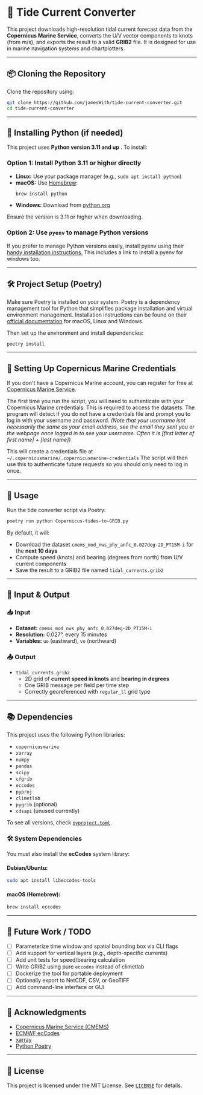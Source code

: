 # 🌊 Tide Current Converter

This project downloads high-resolution tidal current forecast data from the **Copernicus Marine Service**, converts the U/V vector components to knots (from m/s), and exports the result to a valid **GRIB2** file. It is designed for use in marine navigation systems and chartplotters.

---

## 📦 Cloning the Repository

Clone the repository using:

```bash
git clone https://github.com/jamesWith/tide-current-converter.git
cd tide-current-converter
```

---

## 🐍 Installing Python (if needed)

This project uses **Python version 3.11 and up** . To install:

### Option 1: Install Python 3.11 or higher directly
- **Linux:** Use your package manager (e.g., `sudo apt install python`)
- **macOS:** Use [Homebrew](https://brew.sh/):
  ```bash
  brew install python
  ```
- **Windows:** Download from [python.org](https://www.python.org/downloads/)

Ensure the version is 3.11 or higher when downloading.
### Option 2: Use `pyenv` to manage Python versions
If you prefer to manage Python versions easily, install pyenv using their [handy installation instructions.](https://github.com/pyenv/pyenv#installation) This includes a link to install a pyenv for windows too.

---

## 🛠 Project Setup (Poetry)

Make sure Poetry is installed on your system. Poetry is a dependency management tool for Python that simplifies package installation and virtual environment management. Installation instructions can be found on their [official documentation](https://python-poetry.org/docs/#installation) for macOS, Linux and Windows.

Then set up the environment and install dependencies:

```bash
poetry install
```

---

## 🔐 Setting Up Copernicus Marine Credentials

If you don't have a Copernicus Marine account, you can register for free at [Copernicus Marine Service](https://data.marine.copernicus.eu/register).

The first time you run the script, you will need to authenticate with your Copernicus Marine credentials. This is required to access the datasets. The program will detect if you do not have a credentials file and prompt you to log in with your username  and password. *(Note that your username isnt necessarily the same as your email address, see the email they sent you or the webpage once logged in to see your username. Often it is [first letter of first name] + [last name])* 

This will create a credentials file at `~/.copernicusmarine/.copernicusmarine-credentials`
The script will then use this to authenticate future requests so you should only need to log in once.

---

## 🚀 Usage

Run the tide converter script via Poetry:

```bash
poetry run python Copernicus-tides-to-GRIB.py
```

By default, it will:
- Download the dataset `cmems_mod_nws_phy_anfc_0.027deg-2D_PT15M-i` for the **next 10 days**
- Compute speed (knots) and bearing (degrees from north) from U/V current components
- Save the result to a GRIB2 file named `tidal_currents.grib2`

---

## 🧾 Input & Output

### 📥 Input
- **Dataset:** `cmems_mod_nws_phy_anfc_0.027deg-2D_PT15M-i`
- **Resolution:** 0.027°, every 15 minutes
- **Variables:** `uo` (eastward), `vo` (northward)

### 📤 Output
- `tidal_currents.grib2`
  - 2D grid of **current speed in knots** and **bearing in degrees**
  - One GRIB message per field per time step
  - Correctly georeferenced with `regular_ll` grid type

---

## 📚 Dependencies

This project uses the following Python libraries:

- `copernicusmarine`
- `xarray`
- `numpy`
- `pandas`
- `scipy`
- `cfgrib`
- `eccodes`
- `pyproj`
- `climetlab`
- `pygrib` (optional)
- `cdsapi` (unused currently)

To see all versions, check [`pyproject.toml`](./pyproject.toml).

### 🛠 System Dependencies

You must also install the **ecCodes** system library:

#### Debian/Ubuntu:
```bash
sudo apt install libeccodes-tools
```

#### macOS (Homebrew):
```bash
brew install eccodes
```

---

## 🧠 Future Work / TODO

- [ ] Parameterize time window and spatial bounding box via CLI flags
- [ ] Add support for vertical layers (e.g., depth-specific currents)
- [ ] Add unit tests for speed/bearing calculation
- [ ] Write GRIB2 using pure `eccodes` instead of climetlab
- [ ] Dockerize the tool for portable deployment
- [ ] Optionally export to NetCDF, CSV, or GeoTIFF
- [ ] Add command-line interface or GUI

---

## 🙏 Acknowledgments

- [Copernicus Marine Service (CMEMS)](https://marine.copernicus.eu/)
- [ECMWF ecCodes](https://confluence.ecmwf.int/display/ECC/ecCodes+Home)
- [xarray](https://docs.xarray.dev/)
- [Python Poetry](https://python-poetry.org/)

---

## 📄 License

This project is licensed under the MIT License. See [`LICENSE`](./LICENSE) for details.
